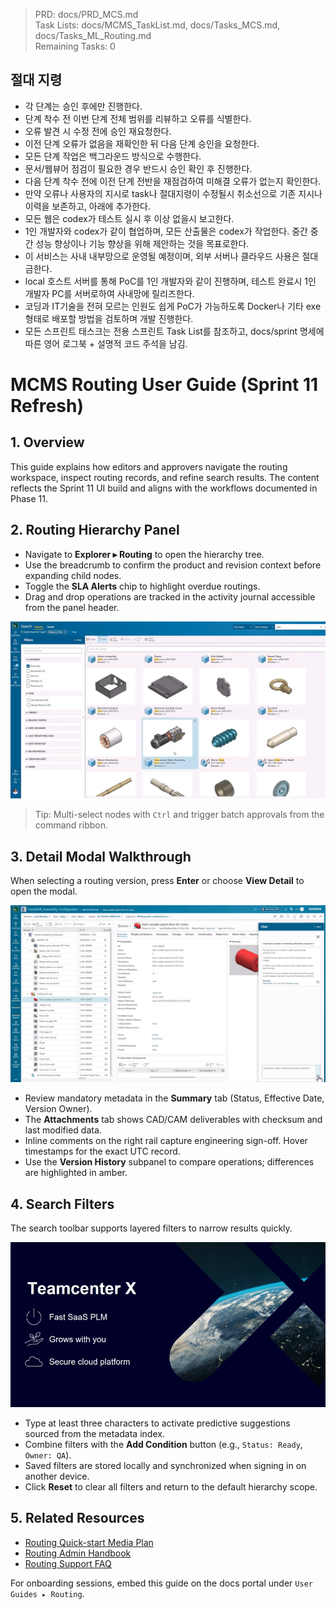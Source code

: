 > PRD: docs/PRD_MCS.md  
> Task Lists: docs/MCMS_TaskList.md, docs/Tasks_MCS.md, docs/Tasks_ML_Routing.md  
> Remaining Tasks: 0

## 절대 지령
- 각 단계는 승인 후에만 진행한다.
- 단계 착수 전 이번 단계 전체 범위를 리뷰하고 오류를 식별한다.
- 오류 발견 시 수정 전에 승인 재요청한다.
- 이전 단계 오류가 없음을 재확인한 뒤 다음 단계 승인을 요청한다.
- 모든 단계 작업은 백그라운드 방식으로 수행한다.
- 문서/웹뷰어 점검이 필요한 경우 반드시 승인 확인 후 진행한다.
- 다음 단계 착수 전에 이전 단계 전반을 재점검하여 미해결 오류가 없는지 확인한다.
- 만약 오류나 사용자의 지시로 task나 절대지령이 수정될시 취소선으로 기존 지시나 이력을 보존하고, 아래에 추가한다.
- 모든 웹은 codex가 테스트 실시 후 이상 없을시 보고한다.
- 1인 개발자와 codex가 같이 협업하며, 모든 산출물은 codex가 작업한다. 중간 중간 성능 향상이나 기능 향상을 위해 제안하는 것을 목표로한다.
- 이 서비스는 사내 내부망으로 운영될 예정이며, 외부 서버나 클라우드 사용은 절대 금한다.
- local 호스트 서버를 통해 PoC를 1인 개발자와 같이 진행하며, 테스트 완료시 1인 개발자 PC를 서버로하여 사내망에 릴리즈한다.
- 코딩과 IT기술을 전혀 모르는 인원도 쉽게 PoC가 가능하도록 Docker나 기타 exe 형태로 배포할 방법을 검토하며 개발 진행한다.
- 모든 스프린트 태스크는 전용 스프린트 Task List를 참조하고, docs/sprint 명세에 따른 영어 로그북 + 설명적 코드 주석을 남김.
# MCMS Routing User Guide (Sprint 11 Refresh)

<!-- Page ID: routing-user-guide -->
<!-- Screenshot Source: ../../gui1.jpg shows routing hierarchy tree -->
<!-- Screenshot Source: ../../gui2.jpg shows detail modal attributes -->
<!-- Screenshot Source: ../../gui3.jpg shows search filter toolbar -->

## 1. Overview
This guide explains how editors and approvers navigate the routing workspace, inspect routing records, and refine search results. The content reflects the Sprint 11 UI build and aligns with the workflows documented in Phase 11.

## 2. Routing Hierarchy Panel
- Navigate to **Explorer ▸ Routing** to open the hierarchy tree.
- Use the breadcrumb to confirm the product and revision context before expanding child nodes.
- Toggle the **SLA Alerts** chip to highlight overdue routings.
- Drag and drop operations are tracked in the activity journal accessible from the panel header.

![Routing hierarchy tree](../../gui1.jpg)

> Tip: Multi-select nodes with `Ctrl` and trigger batch approvals from the command ribbon.

## 3. Detail Modal Walkthrough
When selecting a routing version, press **Enter** or choose **View Detail** to open the modal.

![Routing detail modal](../../gui2.jpg)

- Review mandatory metadata in the **Summary** tab (Status, Effective Date, Version Owner).
- The **Attachments** tab shows CAD/CAM deliverables with checksum and last modified data.
- Inline comments on the right rail capture engineering sign-off. Hover timestamps for the exact UTC record.
- Use the **Version History** subpanel to compare operations; differences are highlighted in amber.

<!-- Inline context: detail modal fields map to PRD_MCS.md §4.2 -->

## 4. Search Filters
The search toolbar supports layered filters to narrow results quickly.

![Search filters toolbar](../../gui3.jpg)

- Type at least three characters to activate predictive suggestions sourced from the metadata index.
- Combine filters with the **Add Condition** button (e.g., `Status: Ready`, `Owner: QA`).
- Saved filters are stored locally and synchronized when signing in on another device.
- Click **Reset** to clear all filters and return to the default hierarchy scope.

<!-- Inline context: filter persistence implemented via local storage cache key `routing_filters_v3` -->

## 5. Related Resources
- [Routing Quick-start Media Plan](Routing_QuickStart_Media.md)
- [Routing Admin Handbook](Routing_AdminHandbook.md)
- [Routing Support FAQ](Routing_SupportFAQ.md)

For onboarding sessions, embed this guide on the docs portal under `User Guides ▸ Routing`.

